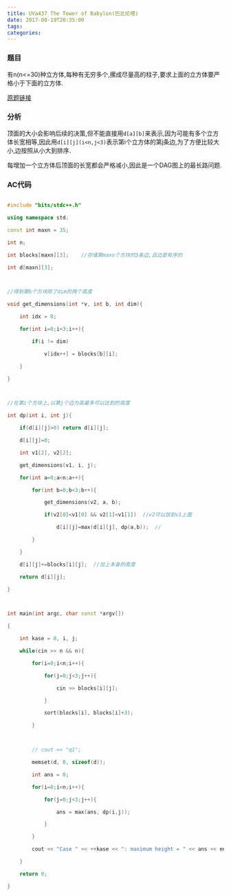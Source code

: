 ```yaml
---
title: UVa437 The Tower of Babylon(巴比伦塔)
date: 2017-08-19T20:35:00
tags:
categories:
---
```


### 题目
有n(n<=30)种立方体,每种有无穷多个,摞成尽量高的柱子,要求上面的立方体要严格小于下面的立方体.
[原题链接](https://vjudge.net/problem/UVA-437)

### 分析
顶面的大小会影响后续的决策,但不能直接用`d[a][b]`来表示,因为可能有多个立方体长宽相等,因此用`d[i][j](i<n,j<3)`表示第i个立方体的第j条边,为了方便比较大小,边按照从小大到排序.
每增加一个立方体后顶面的长宽都会严格减小,因此是一个DAG图上的最长路问题.

### AC代码
```cpp
#include "bits/stdc++.h"
using namespace std;
const int maxn = 35;
int n;
int blocks[maxn][3];    //存储第maxn个方块的3条边,且边是有序的
int d[maxn][3];

//得到第b个方块除了dim的两个高度
void get_dimensions(int *v, int b, int dim){
    int idx = 0;
    for(int i=0;i<3;i++){
        if(i != dim)
            v[idx++] = blocks[b][i];
    }
}

//在第i个方块上,以第j个边为高最多可以达到的高度
int dp(int i, int j){
    if(d[i][j]>0) return d[i][j];
    d[i][j]=0;
    int v1[2], v2[2];
    get_dimensions(v1, i, j);
    for(int a=0;a<n;a++){
        for(int b=0;b<3;b++){
            get_dimensions(v2, a, b);
            if(v2[0]<v1[0] && v2[1]<v1[1])  //v2可以放到v1上面
                d[i][j]=max(d[i][j], dp(a,b));  //
        }
    }
    d[i][j]+=blocks[i][j];  //加上本身的高度
    return d[i][j];
}

int main(int argc, char const *argv[])
{
    int kase = 0, i, j;
    while(cin >> n && n){
        for(i=0;i<n;i++){
            for(j=0;j<3;j++){
                cin >> blocks[i][j];
            }
            sort(blocks[i], blocks[i]+3);
        }

        // cout << "q1";
        memset(d, 0, sizeof(d));
        int ans = 0;
        for(i=0;i<n;i++){
            for(j=0;j<3;j++){
                ans = max(ans, dp(i,j));
            }
        }
        cout << "Case " << ++kase << ": maximum height = " << ans << endl;
    }
    return 0;
}

```
    
